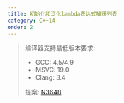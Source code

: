 ```yaml
---
title: 初始化和泛化lambda表达式捕获列表
category: C++14
order: 2
---
```


> 编译器支持最低版本要求:
> * GCC: 4.5/4.9
> * MSVC: 19.0
> * Clang: 3.4
>
> 提案: [N3648](http://www.open-std.org/jtc1/sc22/wg21/docs/papers/2013/n3648.html)
